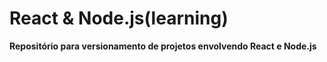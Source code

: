 # React & Node.js(learning)
**Repositório para versionamento de projetos envolvendo React e Node.js**
